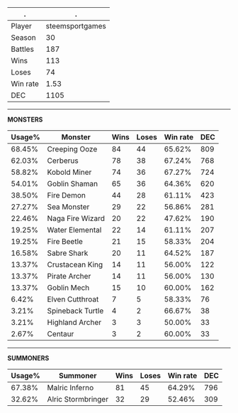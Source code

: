 .|.
|-|-
Player|steemsportgames
Season|30
Battles|187
Wins|113
Loses|74
Win rate|1.53
DEC|1105

---
**MONSTERS**

Usage%|Monster|Wins|Loses|Win rate|DEC|
-|-|-|-|-|-|
68.45%|Creeping Ooze|84|44|65.62%|809|
62.03%|Cerberus|78|38|67.24%|768|
58.82%|Kobold Miner|74|36|67.27%|724|
54.01%|Goblin Shaman|65|36|64.36%|620|
38.50%|Fire Demon|44|28|61.11%|423|
27.27%|Sea Monster|29|22|56.86%|281|
22.46%|Naga Fire Wizard|20|22|47.62%|190|
19.25%|Water Elemental|22|14|61.11%|207|
19.25%|Fire Beetle|21|15|58.33%|204|
16.58%|Sabre Shark|20|11|64.52%|187|
13.37%|Crustacean King|14|11|56.00%|122|
13.37%|Pirate Archer|14|11|56.00%|130|
13.37%|Goblin Mech|15|10|60.00%|162|
6.42%|Elven Cutthroat|7|5|58.33%|76|
3.21%|Spineback Turtle|4|2|66.67%|38|
3.21%|Highland Archer|3|3|50.00%|33|
2.67%|Centaur|3|2|60.00%|33|

---
**SUMMONERS**

Usage%|Summoner|Wins|Loses|Win rate|DEC|
-|-|-|-|-|-|
67.38%|Malric Inferno|81|45|64.29%|796|
32.62%|Alric Stormbringer|32|29|52.46%|309|
